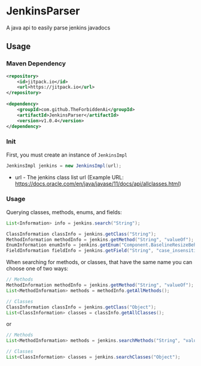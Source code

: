 # JenkinsParser
A java api to easily parse jenkins javadocs
## Usage
### Maven Dependency
```xml
<repository>
    <id>jitpack.io</id>
    <url>https://jitpack.io</url>
</repository>
  
<dependency>
    <groupId>com.github.TheForbiddenAi</groupId>
    <artifactId>JenkinsParser</artifactId>
    <version>v1.0.4</version>
</dependency>
  ```

### Init
First, you must create an instance of `JenkinsImpl`
```java
JenkinsImpl jenkins = new JenkinsImpl(url);
```

* url - The jenkins class list url (Example URL: https://docs.oracle.com/en/java/javase/11/docs/api/allclasses.html)

### Usage

Querying classes, methods, enums, and fields:
```java
List<Information> info = jenkins.search("String");

ClassInformation classInfo = jenkins.getClass("String");
MethodInformation methodInfo = jenkins.getMethod("String", "valueOf");
EnumInformation enumInfo = jenkins.getEnum("Component.BaselineResizeBehavior", "center_offset");
FieldInformation fieldInfo = jenkins.getField("String", "case_insensitive_order");
```

When searching for methods, or classes, that have the same name you can choose one of two ways:
```java
// Methods
MethodInformation methodInfo = jenkins.getMethod("String", "valueOf");
List<MethodInformation> methods = methodInfo.getAllMethods();

// Classes
ClassInformation classInfo = jenkins.getClass("Object");
List<ClassInformation> classes = classInfo.getAllClasses();
```
or
```java
// Methods
List<MethodInformation> methods = jenkins.searchMethods("String", "valueOf");

// Classes
List<ClassInformation> classes = jenkins.searchClasses("Object");
```

